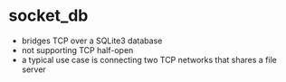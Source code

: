 # socket_db

* bridges TCP over a SQLite3 database
* not supporting TCP half-open
* a typical use case is connecting two TCP networks that shares a file server
